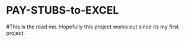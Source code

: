# PAY-STUBS-to-EXCEL
#This is the read me. Hopefully this project works out since its my first project.
